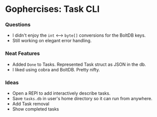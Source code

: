 # Gophercises: Task CLI

### Questions
* I didn't enjoy the `int` <--> `byte[]` conversions for the BoltDB keys.
* Still working on elegant error handling.

### Neat Features
* Added `Done` to Tasks. Represented Task struct as JSON in the db.
* I liked using cobra and BoltDB. Pretty nifty.

### Ideas
* Open a REPl to add interactively describe tasks.
* Save `tasks.db` in user's home directory so it can run from anywhere.
* Add Task removal
* Show completed tasks 